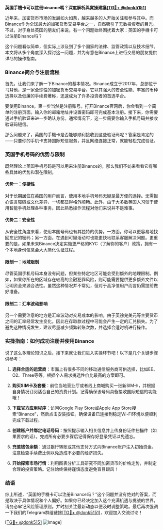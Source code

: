 **英国手機卡可以註冊binance嗎？深度解析與實操建議[[TG💪+ @donk5151](https://t.me/s/donk5151)]**

近年来，加密货币市场的发展如火如荼，越来越多的人开始关注和参与其中。而Binance作为全球最大的加密货币交易平台之一，自然吸引了无数投资者的目光。不过，对于身处英国的朋友们来说，有一个问题始终困扰着大家：英国的手機卡可以注册Binance吗？

这个问题看似简单，但实际上涉及到了多个国家的法律、监管政策以及技术细节。本文将从多个角度深入探讨这一问题，并为有意在Binance上进行交易的朋友提供详尽的操作指南。

### Binance简介与注册流程

首先，让我们来了解一下Binance的基本情况。Binance成立于2017年，总部位于马耳他，是一家全球性的加密货币交易平台。它以其强大的安全性能、丰富的币种选择以及低廉的手续费著称，迅速成为了许多投资者的首选平台。

要使用Binance，第一步当然是注册账号。打开Binance官网后，你会看到一个简单的注册页面。输入你的邮箱地址并设置密码即可完成基本注册。接下来，你需要通过手机验证来进一步确认身份。通常情况下，这一步需要你输入手机号码并接收验证码短信。

那么问题来了，英国的手機卡是否能够顺利接收到这些验证码呢？答案是肯定的——只要你的手机卡支持国际短信服务，并且网络连接正常，就能轻松完成验证。

### 英国手机号码的优势与限制

既然理论上英国手机号码是可以用来注册Binance的，那么我们不妨来看看它有哪些具体的优势和潜在限制。

#### 优势一：便捷性
对于长期居住在英国的用户而言，使用本地手机号码无疑是最方便的选择。无需担心语言障碍或文化差异，一切都显得格外顺畅。此外，由于大多数英国人习惯于使用智能手机处理各种事务，因此熟悉操作流程对他们来说并不是难事。

#### 优势二：安全性
从安全性角度来看，使用本国号码也有其独特的优势。一方面，你可以更容易地找回忘记的密码；另一方面，在遇到可疑活动时也能更快地联系客服解决问题。更重要的是，如果未来Binance决定实施更严格的KYC（了解你的客户）政策，拥有一个本地身份信息会大大简化认证过程。

#### 限制一：地域限制
尽管英国手机号码本身没有问题，但某些特定地区可能会受到额外的地理限制。例如，如果你所在的区域存在较高的金融犯罪风险，则可能需要提供更多额外文件以证明资金来源合法性。虽然这种情况并不常见，但对于高净值用户而言仍需提前做好准备。

#### 限制二：汇率波动影响
另一个需要注意的地方是汇率波动对交易成本的影响。由于英镑兑美元等主要货币之间的汇率经常发生变化，因此在存取款过程中可能会产生一定的汇兑损失。为了避免这种情况发生，建议尽量减少频繁转账次数，并选择合适时机进行操作。

### 实操指南：如何成功注册并使用Binance

说了这么多理论知识之后，接下来就让我们进入实操环节吧！以下是几个关键步骤供参考：

1. **选择合适的运营商**：市面上有很多不同的移动通信服务商可供选择，比如EE、O2、Three等等。根据个人需求挑选性价比最高的方案即可。
   
2. **购买SIM卡及套餐**：前往当地营业厅或者线上商城购买一张新SIM卡，并根据自身情况订阅适合自己的资费计划。记得确保该号码具备接收国际短信的功能哦！

3. **下载官方应用程序**：访问Google Play Store或Apple App Store搜索“Binance”，然后点击安装按钮。确保设备已连接到稳定Wi-Fi环境以便顺利完成下载过程。

4. **创建账户并绑定电话号码**：按照提示输入相关信息并上传身份证件扫描件（如果要求的话）。完成所有必要步骤后记得保存好登录凭证以免遗忘。

5. **充值钱包余额**：通过银行转账或其他支付方式向Binance账户注入初始资金。注意检查手续费比例以免造成不必要的经济损失。

6. **开始探索市场行情**：利用图表分析工具研究不同加密货币的价格走势，并制定合理的投资策略。记住始终保持谨慎态度避免盲目跟风！

### 结语

综上所述，“英国的手機卡可以注册Binance吗？”这个问题并没有绝对的答案，而是取决于具体情况和个人偏好。如果你已经决定加入这个充满机遇与挑战的世界，请务必牢记风险管理原则，并时刻关注最新动态以便及时调整策略。最后再次强调一下我们的Telegram群组链接[[TG💪+ @donk5151](https://t.me/s/donk5151)]，欢迎加入交流讨论！

[[TG💪+ @donk5151](https://t.me/s/donk5151) ![Image](https://i.postimg.cc/rwNCRYN7/Snipaste-2025-04-30-17-27-05.png)]